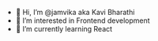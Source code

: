 - 👋 Hi, I’m @jamvika aka Kavi Bharathi
- 👀 I’m interested in Frontend development
- 🌱 I’m currently learning React


<!---
jamvika/jamvika is a ✨ special ✨ repository because its `README.md` (this file) appears on your GitHub profile.
You can click the Preview link to take a look at your changes.
--->

